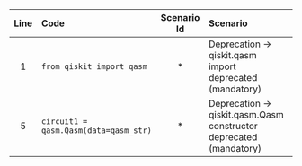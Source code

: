 | Line | Code | Scenario Id | Scenario | Artifact | Refactoring |
| :-: | :- | :-: | :- | :- | :- |
| 1 | `from qiskit import qasm` | * | Deprecation -> qiskit.qasm import deprecated (mandatory) | `qiskit.qasm` | `from qiskit.qasm.parser import QasmParser` |
| 5 | `circuit1 = qasm.Qasm(data=qasm_str)` | * | Deprecation -> qiskit.qasm.Qasm constructor deprecated (mandatory) | `qiskit.qasm.Qasm` | `circuit1 = QasmParser(data=qasm_str)` |